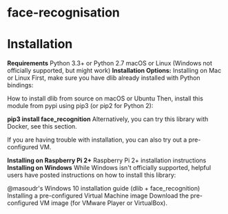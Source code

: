 # face-recognisation
# Installation
<strong>Requirements</strong>
Python 3.3+ or Python 2.7
macOS or Linux (Windows not officially supported, but might work)
<strong>Installation Options:</strong>
Installing on Mac or Linux
First, make sure you have dlib already installed with Python bindings:

How to install dlib from source on macOS or Ubuntu
Then, install this module from pypi using pip3 (or pip2 for Python 2):

<strong>pip3 install face_recognition</strong>
Alternatively, you can try this library with Docker, see this section.

If you are having trouble with installation, you can also try out a pre-configured VM.

<strong>Installing on Raspberry Pi 2+</strong>
Raspberry Pi 2+ installation instructions
<strong>Installing on Windows</strong>
While Windows isn't officially supported, helpful users have posted instructions on how to install this library:

@masoudr's Windows 10 installation guide (dlib + face_recognition)
Installing a pre-configured Virtual Machine image
Download the pre-configured VM image (for VMware Player or VirtualBox).
